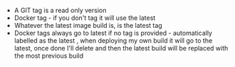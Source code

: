 * A GIT tag is a read only version
* Docker tag - if you don't tag it will use the latest
* Whatever the latest image build is, is the latest tag
* Docker tags always go to latest if no tag is provided - automatically labelled as the latest , when deploying my own build it will go to the latest, once done I'll delete and then the latest build will be replaced with the most previous build